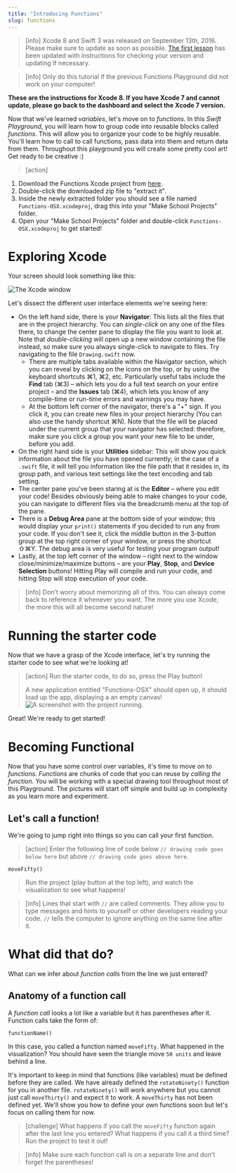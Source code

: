 ```yaml
---
title: "Introducing Functions"
slug: functions
---
```


> [info]
> Xcode 8 and Swift 3 was released on September 13th, 2016. Please make sure to update as soon as possible. [The first lesson](https://www.makeschool.com/academy/tutorial/getting-started-with-xcode-playgrounds-0afee09b-0bdb-47bd-8551-e179266b6b65/get-started-with-xcode-74d7476e-22f1-403c-99ab-b767f1a7b71e) has been updated with instructions for checking your version and updating if necessary.

<!--  -->

> [info]
> Only do this tutorial if the previous Functions Playground did not work on your computer!

**These are the instructions for Xcode 8. If you have Xcode 7 and cannot update, please go back to the dashboard and select the Xcode 7 version.**

Now that we've learned _variables_, let's move on to _functions_. In this _Swift Playground_, you will learn how to group code into reusable blocks called _functions_. This will allow you to organize your code to be highly reusable. You'll learn how to call to call functions, pass data into them and return data from them. Throughout this playground you will create some pretty cool art! Get ready to be creative :)

> [action]
>
1. Download the Functions Xcode project from [here](https://github.com/MakeSchool-Tutorials/Functions-OSX-Starter/archive/swift3.zip).
1. Double-click the downloaded zip file to "extract it".
1. Inside the newly extracted folder you should see a file named `Functions-OSX.xcodeproj`, drag this into your "Make School Projects" folder.
1. Open your "Make School Projects" folder and double-click `Functions-OSX.xcodeproj` to get started!

# Exploring Xcode

Your screen should look something like this:

![The Xcode window](./xcode_window.png)

Let's dissect the different user interface elements we're seeing here:

- On the left hand side, there is your __Navigator__: This lists all the files that are in the project hierarchy. You can _single-click_ on any one of the files there, to change the center pane to display the file you want to look at. Note that _double-clicking_ will open up a new window containing the file instead, so make sure you always single-click to navigate to files. Try navigating to the file `Drawing.swift` now.
  - There are multiple tabs available within the Navigator section, which you can reveal by clicking on the icons on the top, or by using the keyboard shortcuts ⌘1, ⌘2, etc. Particularly useful tabs include the __Find__ tab (⌘3) – which lets you do a full text search on your entire project – and the __Issues__ tab (⌘4), which lets you know of any compile-time or run-time errors and warnings you may have.
  - At the bottom left corner of the navigator, there's a "+" sign. If you click it, you can create new files in your project hierarchy (You can also use the handy shortcut ⌘N). Note that the file will be placed under the current group that your navigator has selected: therefore, make sure you click a group you want your new file to be under, before you add.
- On the right hand side is your __Utilities__ sidebar: This will show you quick information about the file you have opened currently; in the case of a `.swift` file, it will tell you information like the file path that it resides in, its group path, and various text settings like the text encoding and tab setting.
- The center pane you've been staring at is the __Editor__ – where you edit your code! Besides obviously being able to make changes to your code, you can navigate to different files via the breadcrumb menu at the top of the pane.
- There is a __Debug Area__ pane at the bottom side of your window; this would display your `print()` statements if you decided to run any from your code. If you don't see it, click the middle button in the 3-button group at the top right corner of your window, or press the shortcut ⇧⌘Y. The debug area is very useful for testing your program output!
- Lastly, at the top left corner of the window – right next to the window close/minimize/maximize buttons – are your __Play__, __Stop__, and __Device Selection__ buttons! Hitting Play will compile and run your code, and hitting Stop will stop execution of your code.

> [info]
> Don't worry about memorizing all of this. You can always come back to reference it whenever you want. The more you use Xcode, the more this will all become second nature!

# Running the starter code

Now that we have a grasp of the Xcode interface, let's try running the starter code to see what we're looking at!

> [action]
> Run the starter code, to do so, press the Play button!
>
> A new application entitled "Functions-OSX" should open up, it should load up the app, displaying a an empty canvas!
> ![A screenshot with the project running.](./default_functions_window.png)

Great! We're ready to get started!

# Becoming Functional

Now that you have some control over variables, it's time to move on to _functions_. _Functions_ are chunks of code that you can reuse by _calling the function_. You will be working with a special drawing tool throughout most of this Playground. The pictures will start off simple and build up in complexity as you learn more and experiment.

## Let's call a function!

We're going to jump right into things so you can call your first function.

> [action]
> Enter the following line of code below `// drawing code goes below here` but above `// drawing code goes above here`.
>
```
moveFifty()
```
> Run the project (play button at the top left), and watch the visualization to see what happens!

<!--  -->

> [info]
> Lines that start with `//` are called comments. They allow you to type messages and hints to yourself or other developers reading your code. `//` tells the computer to ignore anything on the same line after it.

# What did that do?

What can we infer about _function calls_ from the line we just entered?

## Anatomy of a function call

A _function call_ looks a lot like a variable but it has parentheses after it. Function calls take the form of:

```
functionName()
```

In this case, you called a function named `moveFifty`. What happened in the visualization? You should have seen the triangle move `50 units` and leave behind a line.

It's important to keep in mind that functions (like variables) must be defined before they are called. We have already defined the `rotateNinety()` function for you in another file. `rotateNinety()` will work anywhere but you cannot just call `moveThirty()` and expect it to work. A `moveThirty` has not been defined yet. We'll show you how to define your own functions soon but let's focus on calling them for now.

> [challenge]
> What happens if you call the `moveFifty` function again after the last line you entered? What happens if you call it a third time? Run the project to test it out!

<!--  -->

> [info]
> Make sure each function call is on a separate line and don't forget the parentheses!
